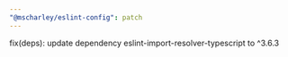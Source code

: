 ```yaml
---
"@mscharley/eslint-config": patch
---
```


fix(deps): update dependency eslint-import-resolver-typescript to ^3.6.3
